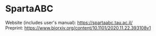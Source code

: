 # SpartaABC
Website (includes user's manual): https://spartaabc.tau.ac.il/ <br />
Preprint: https://www.biorxiv.org/content/10.1101/2020.11.22.393108v1
